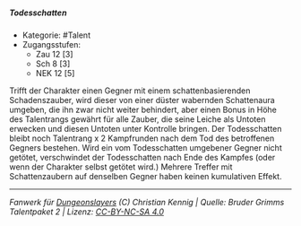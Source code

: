 <!---
Dies ist ein Fanwerk für DUNGEONSLAYERS (C) von Christian Kennig

Quellen:      [Bruder Grimms Talentpaket 2](https://www.f-space.de/ds4/downloads.html)
              [Talentbeschreibungen](https://www.f-space.de/ds4/tools-talentcards.html)
License:      [CC-BY-NC-SA 4.0](https://creativecommons.org/licenses/by-nc-sa/4.0/deed.de)
Richtlinien:  [Fanwerkrichtlinien](https://www.dungeonslayers.net/fanwerk-richtlinien/)
Autor:        Zauberlehrling
-->

  
##### Todesschatten  
- Kategorie: #Talent  
- Zugangsstufen:  
  - Zau 12 [3]  
  - Sch 8 [3]  
  - NEK 12 [5]  

Trifft der Charakter einen Gegner mit einem schattenbasierenden Schadenszauber, wird dieser von einer düster wabernden Schattenaura umgeben, die ihn zwar nicht weiter behindert, aber einen Bonus in Höhe des Talentrangs gewährt für alle Zauber, die seine Leiche als Untoten erwecken und diesen Untoten unter Kontrolle bringen. Der Todesschatten bleibt noch Talentrang x 2 Kampfrunden nach dem Tod des betroffenen Gegners bestehen. Wird ein vom Todesschatten umgebener Gegner nicht getötet, verschwindet der Todesschatten nach Ende des Kampfes (oder wenn der Charakter selbst getötet wird.) Mehrere Treffer mit Schattenzaubern auf denselben Gegner haben keinen kumulativen Effekt.


___  
*Fanwerk für [Dungeonslayers](https://www.dungeonslayers.net/) (C) Christian Kennig | Quelle: Bruder Grimms Talentpaket 2 | Lizenz: [CC-BY-NC-SA 4.0](https://creativecommons.org/licenses/by-nc-sa/4.0/deed.de)*  